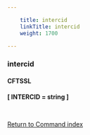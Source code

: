 ```yaml
---

    title: intercid
    linkTitle: intercid
    weight: 1700

---
```

<span id="intercid"></span>

### intercid

#### CFTSSL

<span style="font-weight: bold;">****\[ INTERCID = string \]****</span>

 

[Return to Command index](../../)
